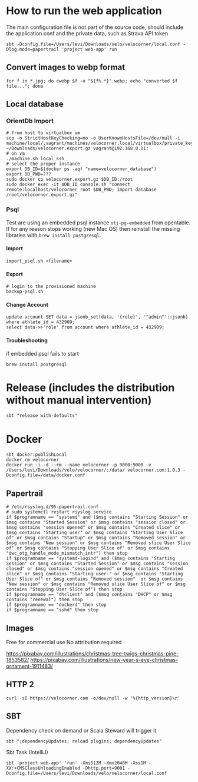 # How to run the web application
The main configuration file is not part of the source code, should include the application.conf and the private data, such as Strava API token
```shell script
sbt -Dconfig.file=/Users/levi/Downloads/velo/velocorner/local.conf -Dlog.mode=papertrail 'project web-app' run
```

## Convert images to webp format
```shell script
for f in *.jpg; do cwebp $f -o "${f%.*}".webp; echo "converted $f file..."; done
```

## Local database
### OrientDb Import
```shell script
# from host to virtualbox vm
scp -o StrictHostKeyChecking=no -o UserKnownHostsFile=/dev/null -i machine/local/.vagrant/machines/velocorner.local/virtualbox/private_key ~/Downloads/velocorner.export.gz vagrant@192.168.0.11:
# on vm
./machine.sh local ssh
# select the proper instance
export DB_ID=$(docker ps -aqf "name=velocorner_database")
export DB_PWD=???
sudo docker cp velocorner.export.gz $DB_ID:/root
sudo docker exec -it $DB_ID console.sh "connect remote:localhost/velocorner root $DB_PWD; import database /root/velocorner.export.gz"
```
### Psql
Test are using an embedded psql instance `otj-pg-embedded` from opentable.
If for any reason stops working (new Mac OS) then reinstall the missing libraries with `brew install postgresql`.
#### Import
```shell script
import_psql.sh <filename>
```
#### Export
```shell script
# login to the provisioned machine
backup-psql.sh
```
#### Change Account
```shell script
update account SET data = jsonb_set(data, '{role}', '"admin"'::jsonb) where athlete_id = 432909;
select data->>'role' from account where athlete_id = 432909;
```

#### Troubleshooting
if embedded psql fails to start
```shell script
brew install postgresql
```

# Release (includes the distribution without manual intervention)
```shell script
sbt "release with-defaults"
```

# Docker
```shell script
sbt docker:publishLocal
docker rm velocorner
docker run -i -d --rm --name velocorner -p 9000:9000 -v /Users/levi/Downloads/velo/velocorner/:/data/ velocorner.com:1.0.3 -Dconfig.file=/data/docker.conf
```

## Papertrail
```shell script
# /etc/rsyslog.d/95-papertrail.conf
# sudo systemctl restart rsyslog.service
if $programname == "systemd" and ($msg contains "Starting Session" or $msg contains "Started Session" or $msg contains "session closed" or $msg contains "session opened" or $msg contains "Created slice" or $msg contains "Starting user" or $msg contains "Starting User Slice of" or $msg contains "Startup" or $msg contains "Removed session" or $msg contains "New session" or $msg contains "Removed slice User Slice of" or $msg contains "Stopping User Slice of" or $msg contains "dwc_otg_handle_mode_mismatch_intr") then stop
if $programname == "systemd-logind" and ($msg contains "Starting Session" or $msg contains "Started Session" or $msg contains "session closed" or $msg contains "session opened" or $msg contains "Created slice" or $msg contains "Starting user-" or $msg contains "Starting User Slice of" or $msg contains "Removed session"  or $msg contains "New session" or $msg contains "Removed slice User Slice of" or $msg contains "Stopping User Slice of") then stop
if $programname == "dhclient" and ($msg contains "DHCP" or $msg contains "renewal") then stop
if $programname == "dockerd" then stop
if $programname == "sshd" then stop
```

## Images
Free for commercial use
No attribution required

https://pixabay.com/illustrations/christmas-tree-twigs-christmas-pine-1853582/
https://pixabay.com/illustrations/new-year-s-eve-christmas-ornament-1911483/

## HTTP 2
```shell
curl -sI https://velocorner.com -o/dev/null -w '%{http_version}\n'
```

## SBT
Dependency check on demand or Scala Steward will trigger it 
```shell
sbt ";dependencyUpdates; reload plugins; dependencyUpdates"
```
Sbt Task (IntelliJ)
```shell script
sbt 'project web-app' 'run' -Xms512M -Xmx2048M -Xss1M -XX:+CMSClassUnloadingEnabled -Dhttp.port=9001 -Dconfig.file=/Users/levi/Downloads/velo/velocorner/local.conf
```
